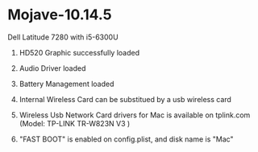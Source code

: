 # Mojave-10.14.5
Dell Latitude 7280 with i5-6300U

1. HD520 Graphic successfully loaded

2. Audio Driver loaded

3. Battery Management loaded

4. Internal Wireless Card can be substitued by a usb wireless card 

5. Wireless Usb Network Card drivers for Mac is available on tplink.com (Model: TP-LINK TR-W823N V3 )

6. "FAST BOOT" is enabled on config.plist, and disk name is "Mac"
